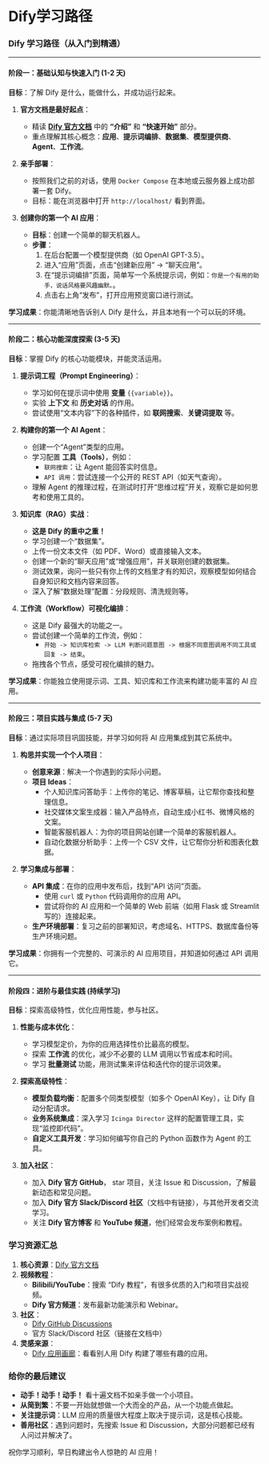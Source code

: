 # Dify学习路径

### Dify 学习路径（从入门到精通）

---

#### **阶段一：基础认知与快速入门 (1-2 天)**

**目标**：了解 Dify 是什么，能做什么，并成功运行起来。

1.  **官方文档是最好起点**：
    *   精读 **[Dify 官方文档](https://docs.dify.ai/)** 中的 **“介绍”** 和 **“快速开始”** 部分。
    *   重点理解其核心概念：**应用**、**提示词编排**、**数据集**、**模型提供商**、**Agent**、**工作流**。

2.  **亲手部署**：
    *   按照我们之前的对话，使用 `Docker Compose` 在本地或云服务器上成功部署一套 Dify。
    *   目标：能在浏览器中打开 `http://localhost/` 看到界面。

3.  **创建你的第一个 AI 应用**：
    *   **目标**：创建一个简单的聊天机器人。
    *   **步骤**：
        1.  在后台配置一个模型提供商（如 OpenAI GPT-3.5）。
        2.  进入“应用”页面，点击“创建新应用” -> “聊天应用”。
        3.  在“提示词编排”页面，简单写一个系统提示词，例如：`你是一个有用的助手，说话风格要风趣幽默。`。
        4.  点击右上角“发布”，打开应用预览窗口进行测试。

**学习成果**：你能清晰地告诉别人 Dify 是什么，并且本地有一个可以玩的环境。

---

#### **阶段二：核心功能深度探索 (3-5 天)**

**目标**：掌握 Dify 的核心功能模块，并能灵活运用。

1.  **提示词工程（Prompt Engineering）**：
    *   学习如何在提示词中使用 **变量** `{{variable}}`。
    *   实验 **上下文** 和 **历史对话** 的作用。
    *   尝试使用“文本内容”下的各种插件，如 **联网搜索**、**关键词提取** 等。

2.  **构建你的第一个 AI Agent**：
    *   创建一个“Agent”类型的应用。
    *   学习配置 **工具（Tools）**，例如：
        *   `联网搜索`：让 Agent 能回答实时信息。
        *   `API 调用`：尝试连接一个公开的 REST API（如天气查询）。
    *   理解 Agent 的推理过程，在测试时打开“思维过程”开关，观察它是如何思考和使用工具的。

3.  **知识库（RAG）实战**：
    *   **这是 Dify 的重中之重！**
    *   学习创建一个“数据集”。
    *   上传一份文本文件（如 PDF、Word）或直接输入文本。
    *   创建一个新的“聊天应用”或“增强应用”，并关联刚创建的数据集。
    *   测试效果，询问一些只有你上传的文档里才有的知识，观察模型如何结合自身知识和文档内容来回答。
    *   深入了解“数据处理”配置：分段规则、清洗规则等。

4.  **工作流（Workflow）可视化编排**：
    *   这是 Dify 最强大的功能之一。
    *   尝试创建一个简单的工作流，例如：
        *   `开始 -> 知识库检索 -> LLM 判断问题意图 -> 根据不同意图调用不同工具或回复 -> 结束`。
    *   拖拽各个节点，感受可视化编排的魅力。

**学习成果**：你能独立使用提示词、工具、知识库和工作流来构建功能丰富的 AI 应用。

---

#### **阶段三：项目实践与集成 (5-7 天)**

**目标**：通过实际项目巩固技能，并学习如何将 AI 应用集成到其它系统中。

1.  **构思并实现一个个人项目**：
    *   **创意来源**：解决一个你遇到的实际小问题。
    *   **项目 Ideas**：
        *   个人知识库问答助手：上传你的笔记、博客草稿，让它帮你查找和整理信息。
        *   社交媒体文案生成器：输入产品特点，自动生成小红书、微博风格的文案。
        *   智能客服机器人：为你的项目网站创建一个简单的客服机器人。
        *   自动化数据分析助手：上传一个 CSV 文件，让它帮你分析和图表化数据。

2.  **学习集成与部署**：
    *   **API 集成**：在你的应用中发布后，找到“API 访问”页面。
        *   使用 `curl` 或 `Python` 代码调用你的应用 API。
        *   尝试将你的 AI 应用和一个简单的 Web 前端（如用 Flask 或 Streamlit 写的）连接起来。
    *   **生产环境部署**：复习之前的部署知识，考虑域名、HTTPS、数据库备份等生产环境问题。

**学习成果**：你拥有一个完整的、可演示的 AI 应用项目，并知道如何通过 API 调用它。

---

#### **阶段四：进阶与最佳实践 (持续学习)**

**目标**：探索高级特性，优化应用性能，参与社区。

1.  **性能与成本优化**：
    *   学习模型定价，为你的应用选择性价比最高的模型。
    *   探索 **工作流** 的优化，减少不必要的 LLM 调用以节省成本和时间。
    *   学习 **批量测试** 功能，用测试集来评估和迭代你的提示词效果。

2.  **探索高级特性**：
    *   **模型负载均衡**：配置多个同类型模型（如多个 OpenAI Key），让 Dify 自动分配请求。
    *   **业务系统集成**：深入学习 `Icinga Director` 这样的配置管理工具，实现“监控即代码”。
    *   **自定义工具开发**：学习如何编写你自己的 Python 函数作为 Agent 的工具。

3.  **加入社区**：
    *   加入 **Dify 官方 GitHub**， star 项目，关注 Issue 和 Discussion，了解最新动态和常见问题。
    *   加入 **Dify 官方 Slack/Discord 社区**（文档中有链接），与其他开发者交流学习。
    *   关注 **Dify 官方博客** 和 **YouTube 频道**，他们经常会发布案例和教程。

### **学习资源汇总**

1.  **核心资源**：[Dify 官方文档](https://docs.dify.ai/)
2.  **视频教程**：
    *   **Bilibili/YouTube**：搜索 “Dify 教程”，有很多优质的入门和项目实战视频。
    *   **Dify 官方频道**：发布最新功能演示和 Webinar。
3.  **社区**：
    *   [Dify GitHub Discussions](https://github.com/langgenius/dify/discussions)
    *   官方 Slack/Discord 社区（链接在文档中）
4.  **灵感来源**：
    *   [Dify 应用画廊](https://github.com/langgenius/dify/discussions/categories/show-case)：看看别人用 Dify 构建了哪些有趣的应用。

### **给你的最后建议**

*   **动手！动手！动手！** 看十遍文档不如亲手做一个小项目。
*   **从简到繁**：不要一开始就想做一个大而全的产品，从一个功能点做起。
*   **关注提示词**：LLM 应用的质量很大程度上取决于提示词，这是核心技能。
*   **善用社区**：遇到问题时，先搜索 Issue 和 Discussion，大部分问题都已经有人问过并解决了。

祝你学习顺利，早日构建出令人惊艳的 AI 应用！